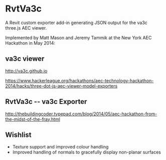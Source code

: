 RvtVa3c
=======

A Revit custom exporter add-in generating JSON output for the va3c three.js AEC viewer.

Implemented by Matt Mason and Jeremy Tammik at the New York AEC Hackathon in May 2014:

va3c viewer
-----------

http://va3c.github.io

https://www.hackerleague.org/hackathons/aec-technology-hackathon-2014/hacks/three-dot-js-aec-viewer-model-exporters

RvtVa3c -- va3c Exporter
------------------------

http://thebuildingcoder.typepad.com/blog/2014/05/aec-hackathon-from-the-midst-of-the-fray.html

Wishlist
--------

* Texture support and improved colour handling
* Improved handling of normals to gracefully display non-planar surfaces
